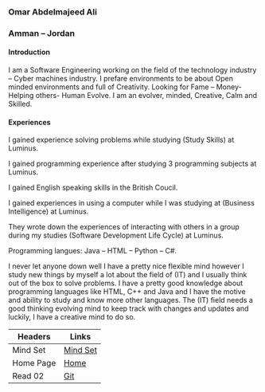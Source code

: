 ### Omar Abdelmajeed Ali

### Amman – Jordan

#### **Introduction**

I am a Software Engineering working on the field of the technology industry – Cyber machines industry.
I prefare environments to be about Open minded environments and full of Creativity.
Looking for Fame – Money- Helping others- Human Evolve.
I am an evolver, minded, Creative, Calm and Skilled.

#### **Experiences**
I gained experience solving problems while studying (Study Skills) at Luminus. 

I gained programming experience after studying 3 programming subjects at Luminus.

I gained English speaking skills in the British Coucil.

I gained experiences in using a computer while I was studying at (Business Intelligence) at Luminus.

They wrote down the experiences of interacting with others in a group during my studies (Software Development Life Cycle) at Luminus.

Programming langues: Java – HTML – Python – C#. 
		

I never let anyone down well I have a pretty nice flexible mind however I study new things by myself a lot about the field of (IT) and I usually think out of the box to solve problems.
I have a pretty good knowledge about programming languages like HTML, C++ and Java and I have the motive and ability to study and know more other languages.
The (IT) field needs a good thinking evolving mind to keep track with changes and updates and luckily, I have a creative mind to do so.

Headers | Links
------------ | -------------
Mind Set | [Mind Set]( https://omaxrali.github.io/Reading-Notes/MindSet)
Home Page | [Home]( https://omaxrali.github.io/Reading-Notes/)
Read 02 | [Git]( https://omaxrali.github.io/Reading-Notes/Read02)
